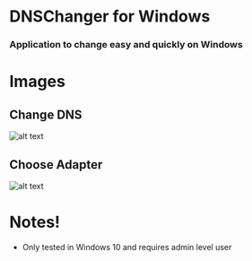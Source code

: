 # DNSChanger for Windows
### Application to change easy and quickly on Windows

# Images

## Change DNS
![alt text](https://joaquimmagalhaes.pt/IMG_1.png "Change DNS")

## Choose Adapter
![alt text](https://joaquimmagalhaes.pt/IMG_2.jpg "View Adapters")

# Notes!
* Only tested in Windows 10 and requires admin level user
